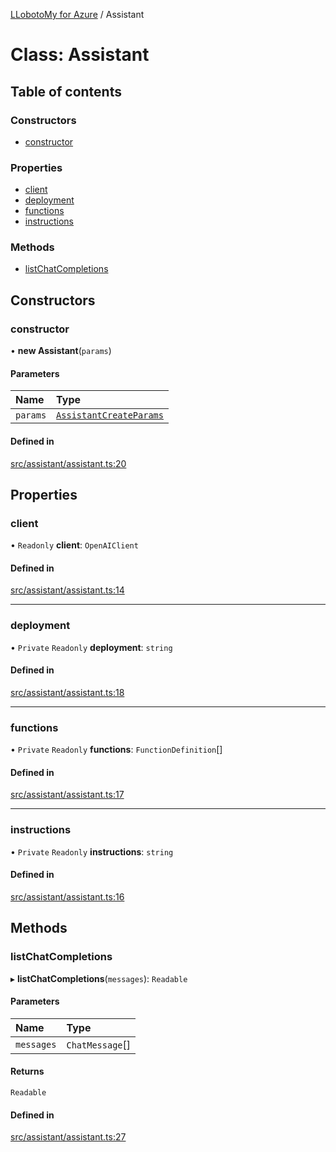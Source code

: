 [LLobotoMy for Azure](../README.md) / Assistant

# Class: Assistant

## Table of contents

### Constructors

- [constructor](Assistant.md#constructor)

### Properties

- [client](Assistant.md#client)
- [deployment](Assistant.md#deployment)
- [functions](Assistant.md#functions)
- [instructions](Assistant.md#instructions)

### Methods

- [listChatCompletions](Assistant.md#listchatcompletions)

## Constructors

### constructor

• **new Assistant**(`params`)

#### Parameters

| Name | Type |
| :------ | :------ |
| `params` | [`AssistantCreateParams`](../interfaces/AssistantCreateParams.md) |

#### Defined in

[src/assistant/assistant.ts:20](https://github.com/paztek/llobotomy-azure/blob/a12ace7/src/assistant/assistant.ts#L20)

## Properties

### client

• `Readonly` **client**: `OpenAIClient`

#### Defined in

[src/assistant/assistant.ts:14](https://github.com/paztek/llobotomy-azure/blob/a12ace7/src/assistant/assistant.ts#L14)

___

### deployment

• `Private` `Readonly` **deployment**: `string`

#### Defined in

[src/assistant/assistant.ts:18](https://github.com/paztek/llobotomy-azure/blob/a12ace7/src/assistant/assistant.ts#L18)

___

### functions

• `Private` `Readonly` **functions**: `FunctionDefinition`[]

#### Defined in

[src/assistant/assistant.ts:17](https://github.com/paztek/llobotomy-azure/blob/a12ace7/src/assistant/assistant.ts#L17)

___

### instructions

• `Private` `Readonly` **instructions**: `string`

#### Defined in

[src/assistant/assistant.ts:16](https://github.com/paztek/llobotomy-azure/blob/a12ace7/src/assistant/assistant.ts#L16)

## Methods

### listChatCompletions

▸ **listChatCompletions**(`messages`): `Readable`

#### Parameters

| Name | Type |
| :------ | :------ |
| `messages` | `ChatMessage`[] |

#### Returns

`Readable`

#### Defined in

[src/assistant/assistant.ts:27](https://github.com/paztek/llobotomy-azure/blob/a12ace7/src/assistant/assistant.ts#L27)
